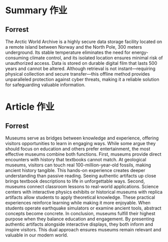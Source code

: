 # Summary 作业

## Forrest
The Arctic World Archive is a highly secure data storage facility located on a remote island between Norway and the North Pole, 300 meters underground. Its stable temperature eliminates the need for energy-consuming climate control, and its isolated location ensures minimal risk of unauthorized access. Data is stored on durable digital film that lasts 500 years and cannot be altered. Although retrieval is not instant—requiring physical collection and secure transfer—this offline method provides unparalleled protection against cyber threats, making it a reliable solution for safeguarding valuable information.

# Article 作业

## Forrest

Museums serve as bridges between knowledge and experience, offering visitors opportunities to learn in engaging ways. While some argue they should focus on education and others prefer entertainment, the most effective museums combine both functions.
First, museums provide direct encounters with history that textbooks cannot match. At geological museums, visitors can touch real 100-million-year-old fossils, making ancient history tangible. This hands-on experience creates deeper understanding than passive reading. Seeing authentic artifacts up close brings textbook descriptions to life in unforgettable ways.
Second, museums connect classroom lessons to real-world applications. Science centers with interactive physics exhibits or historical museums with replica artifacts allow students to apply theoretical knowledge. These practical experiences reinforce learning while making it more enjoyable. When students operate earthquake simulators or examine ancient tools, abstract concepts become concrete.
In conclusion, museums fulfill their highest purpose when they balance education and engagement. By presenting authentic artifacts alongside interactive displays, they both inform and inspire visitors. This dual approach ensures museums remain relevant and valuable in our modern world.

